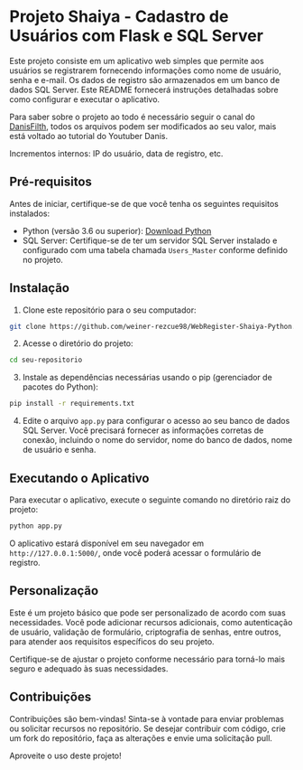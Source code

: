 # Projeto Shaiya - Cadastro de Usuários com Flask e SQL Server
 
Este projeto consiste em um aplicativo web simples que permite aos usuários se registrarem fornecendo informações como nome de usuário, senha e e-mail. Os dados de registro são armazenados em um banco de dados SQL Server. Este README fornecerá instruções detalhadas sobre como configurar e executar o aplicativo.

Para saber sobre o projeto ao todo é necessário seguir o canal do [DanisFilth](https://www.youtube.com/@DanisFilth/videos), todos os arquivos podem ser modificados ao seu valor, mais está voltado ao tutorial do Youtuber Danis.

Incrementos internos: IP do usuário, data de registro, etc.

## Pré-requisitos

Antes de iniciar, certifique-se de que você tenha os seguintes requisitos instalados:

- Python (versão 3.6 ou superior): [Download Python](https://www.python.org/downloads/)
- SQL Server: Certifique-se de ter um servidor SQL Server instalado e configurado com uma tabela chamada `Users_Master` conforme definido no projeto.

## Instalação

1. Clone este repositório para o seu computador:

```Bash
git clone https://github.com/weiner-rezcue98/WebRegister-Shaiya-Python.git
```

2. Acesse o diretório do projeto:

```Bash
cd seu-repositorio
```

3. Instale as dependências necessárias usando o pip (gerenciador de pacotes do Python):

```Bash
pip install -r requirements.txt
```

4. Edite o arquivo `app.py` para configurar o acesso ao seu banco de dados SQL Server. Você precisará fornecer as informações corretas de conexão, incluindo o nome do servidor, nome do banco de dados, nome de usuário e senha.

## Executando o Aplicativo

Para executar o aplicativo, execute o seguinte comando no diretório raiz do projeto:

```Bash
python app.py
```

O aplicativo estará disponível em seu navegador em `http://127.0.0.1:5000/`, onde você poderá acessar o formulário de registro.

## Personalização

Este é um projeto básico que pode ser personalizado de acordo com suas necessidades. Você pode adicionar recursos adicionais, como autenticação de usuário, validação de formulário, criptografia de senhas, entre outros, para atender aos requisitos específicos do seu projeto.

Certifique-se de ajustar o projeto conforme necessário para torná-lo mais seguro e adequado às suas necessidades.

## Contribuições

Contribuições são bem-vindas! Sinta-se à vontade para enviar problemas ou solicitar recursos no repositório. Se desejar contribuir com código, crie um fork do repositório, faça as alterações e envie uma solicitação pull.

Aproveite o uso deste projeto!

